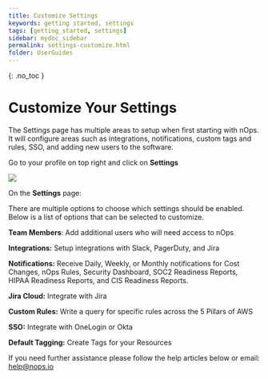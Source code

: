 ```yaml
---
title: Customize Settings
keywords: getting started, settings
tags: [getting_started, settings]
sidebar: mydoc_sidebar
permalink: settings-customize.html
folder: UserGuides
---
```


{: .no_toc }

Customize Your Settings
=======================

The Settings page has multiple areas to setup when first starting with nOps. It will configure areas such as integrations, notifications, custom tags and rules, SSO, and adding new users to the software.

Go to your profile on top right and click on **Settings**

[![](https://downloads.intercomcdn.com/i/o/301879224/e9469b4664b872570da92cc7/Settings.PNG)](https://downloads.intercomcdn.com/i/o/301879224/e9469b4664b872570da92cc7/Settings.PNG)

On the **Settings** page:

There are multiple options to choose which settings should be enabled. Below is a list of options that can be selected to customize.

**Team Members**: Add additional users who will need access to nOps

**Integrations:** Setup integrations with Slack, PagerDuty, and Jira

**Notifications:** Receive Daily, Weekly, or Monthly notifications for Cost Changes, nOps Rules, Security Dashboard, SOC2 Readiness Reports, HIPAA Readiness Reports, and CIS Readiness Reports.

**Jira Cloud:** Integrate with Jira

**Custom Rules:** Write a query for specific rules across the 5 Pillars of AWS

**SSO:** Integrate with OneLogin or Okta

**Default Tagging:** Create Tags for your Resources

If you need further assistance please follow the help articles below or email: [help@nops.io](mailto:help@nops.io)